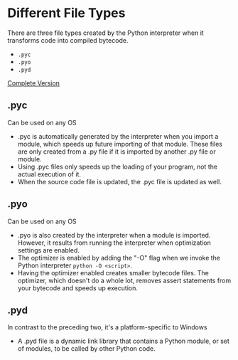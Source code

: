 # Different File Types
There are three file types created by the Python interpreter when it transforms code into compiled bytecode.
* `.pyc`
* `.pyo`
* `.pyd`

[Complete Version](https://stackabuse.com/differences-between-pyc-pyd-and-pyo-python-files/)

## .pyc
Can be used on any OS

* .pyc is automatically generated by the interpreter when you import a module, which speeds up future importing of that module.
These files are only created from a .py file if it is imported by another .py file or module.
* Using .pyc files only speeds up the loading of your program, not the actual execution of it.
* When the source code file is updated, the .pyc file is updated as well.

## .pyo
Can be used on any OS

* .pyo is also created by the interpreter when a module is imported.
However, it results from running the interpreter when optimization settings are enabled.
* The optimizer is enabled by adding the "-O" flag when we invoke the Python interpreter `python -O <script>`.
* Having the optimizer enabled creates smaller bytecode files. The optimizer, which doesn't do a whole lot,
removes assert statements from your bytecode and speeds up execution.

## .pyd
In contrast to the preceding two, it's a platform-specific to Windows

* A .pyd file is a dynamic link library that contains a Python module, or set of modules, to be called by other Python code.
